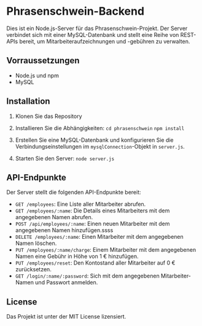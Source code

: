 # Phrasenschwein-Backend

Dies ist ein Node.js-Server für das Phrasenschwein-Projekt. Der Server verbindet sich mit einer MySQL-Datenbank und stellt eine Reihe von REST-APIs bereit, um Mitarbeiteraufzeichnungen und -gebühren zu verwalten.

## Vorraussetzungen

- Node.js und npm
- MySQL

## Installation

1. Klonen Sie das Repository
2. Installieren Sie die Abhängigkeiten:
`cd phrasenschwein`
`npm install`

3. Erstellen Sie eine MySQL-Datenbank und konfigurieren Sie die Verbindungseinstellungen im `mysqlConnection`-Objekt in `server.js`.

4. Starten Sie den Server: `node server.js`

## API-Endpunkte

Der Server stellt die folgenden API-Endpunkte bereit:

- `GET /employees`: Eine Liste aller Mitarbeiter abrufen.
- `GET /employees/:name`: Die Details eines Mitarbeiters mit dem angegebenen Namen abrufen.
- `POST /api/employees/:name`: Einen neuen Mitarbeiter mit dem angegebenen Namen hinzufügen.ssss
- `DELETE /employees/:name`: Einen Mitarbeiter mit dem angegebenen Namen löschen.
- `PUT /employees/:name/charge`: Einem Mitarbeiter mit dem angegebenen Namen eine Gebühr in Höhe von 1 € hinzufügen.
- `PUT /employees/reset`: Den Kontostand aller Mitarbeiter auf 0 € zurücksetzen.
- `GET /login/:name/:password`: Sich mit dem angegebenen Mitarbeiter-Namen und Passwort anmelden.

## License
Das Projekt ist unter der MIT License lizensiert.
